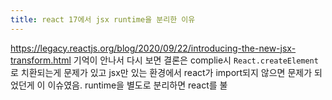 ```yaml
---
title: react 17에서 jsx runtime을 분리한 이유
---
```

https://legacy.reactjs.org/blog/2020/09/22/introducing-the-new-jsx-transform.html
기억이 안나서 다시 보면 결론은 complie시 `React.createElement`로 치환되는게 문제가 있고 jsx만 있는 환경에서 react가 import되지 않으면 문제가 되었던게 이 이슈였음. runtime을 별도로 분리하면 react를 불
